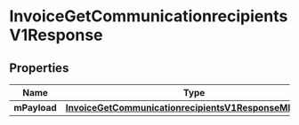 
# InvoiceGetCommunicationrecipientsV1Response

## Properties
| Name | Type | Description | Notes |
| ------------ | ------------- | ------------- | ------------- |
| **mPayload** | [**InvoiceGetCommunicationrecipientsV1ResponseMPayload**](InvoiceGetCommunicationrecipientsV1ResponseMPayload.md) |  |  |



